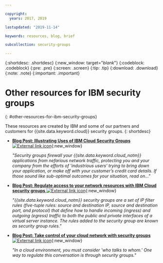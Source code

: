 ```yaml
---

copyright:
  years: 2017, 2019

lastupdated: "2019-11-14"

keywords: resources, blog, brief

subcollection: security-groups

---
```


{:shortdesc: .shortdesc}
{:new_window: target="_blank_"}
{:codeblock: .codeblock}
{:pre: .pre}
{:screen: .screen}
{:tip: .tip}
{:download: .download}
{:note: .note}
{:important: .important}

# Other resources for IBM security groups
{: #other-resources-for-ibm-security-groups}

These resources are created by IBM and some of our partners and customers for {{site.data.keyword.cloud}} security groups.
{: shortdesc}

* [**Blog Post: Illustrating Uses of IBM Cloud Security Groups** ![External link icon](../../icons/launch-glyph.svg "External link icon")](https://www.ibm.com/cloud/blog/illustrating-uses-ibm-cloud-security-groups){:new_window}

    *"Security groups firewall your {{site.data.keyword.cloud_notm}} applications from nefarious network traffic, protecting you and your company from the efforts of 'industrious users' trying to bring down your application, or make off with your customer’s credit card details. If those sound like sub-optimal outcomes for your situation, read on…"*

* [**Blog Post: Regulate access to your network resources with IBM Cloud security groups** ![External link icon](../../icons/launch-glyph.svg "External link icon")](https://www.ibm.com/cloud/blog/network-security-groups){:new_window}

    *"{{site.data.keyword.cloud_notm}} security groups are a set of IP filter rules (five-tuple rules: source and destination IP, source and destination port, and protocol) that define how to handle incoming (ingress) and outgoing (egress) traffic to both the public and private interfaces of a virtual server instance. The rules added to the security group are known as security group rules."*

* [**Blog Post: Take control of your cloud network with security groups** ![External link icon](../../icons/launch-glyph.svg "External link icon")](https://www.ibm.com/cloud/blog/security-groups){:new_window}

    *"In a cloud environment, you must consider 'who talks to whom.' One way to regulate this conversation is through security groups."*
